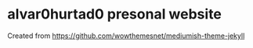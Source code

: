 # alvar0hurtad0 presonal website

Created from https://github.com/wowthemesnet/mediumish-theme-jekyll
